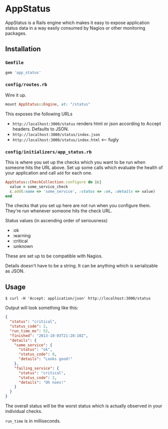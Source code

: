 # AppStatus

AppStatus is a Rails engine which makes it easy to expose application status
data in a way easily consumed by Nagios or other monitoring packages.

## Installation

### `Gemfile`

```ruby
gem 'app_status'
```

### `config/routes.rb`

Wire it up.

```ruby
mount AppStatus::Engine, at: "/status"
```

This exposes the following URLs
  - `http://localhost:3000/status`
    renders html or json according to Accept headers. Defaults to JSON.
  - `http://localhost:3000/status/index.json`
  - `http://localhost:3000/status/index.html` <-- fugly


### `config/initializers/app_status.rb`

This is where you set up the checks which you want to be run when
someone hits the URL above. Set up some calls which evaluate the health
of your application and call `add` for each one.

```ruby
AppStatus::CheckCollection.configure do |c|
  value = some_service_check
  c.add(:name => 'some_service', :status => :ok, :details => value)
end
```

The checks that you set up here are not run when you configure them. They're
run whenever someone hits the check URL.

Status values (in ascending order of seriousness)
  - :ok
  - :warning
  - :critical
  - :unknown

These are set up to be compatible with Nagios.

Details doesn't have to be a string. It can be anything which is serializable
as JSON.

## Usage

`$ curl -H 'Accept: application/json' http://localhost:3000/status`

Output will look something like this:
```json
{
  "status": "critical",
  "status_code": 2,
  "run_time_ms": 52,
  "finished": "2013-10-03T21:28:10Z",
  "details": {
    "some_service": {
      "status": "ok",
      "status_code": 0,
      "details": "Looks good!"
    },
    "failing_service": {
      "status": "critical",
      "status_code": 2,
      "details": "Oh noes!"
    }
  }
}
```

The overall status will be the worst status which is actually observed in your
individual checks.

`run_time` is in milliseconds.